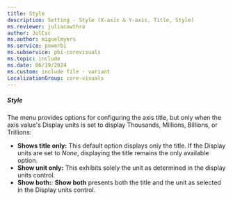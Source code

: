```yaml
---
title: Style
description: Setting - Style (X-axis & Y-axis, Title, Style)
ms.reviewer: juliacawthra
author: JulCsc
ms.author: miguelmyers
ms.service: powerbi
ms.subservice: pbi-corevisuals
ms.topic: include
ms.date: 06/19/2024
ms.custom: include file - variant
LocalizationGroup: core-visuals
---
```

##### Style

The menu provides options for configuring the axis title, but only when the axis value's Display units is set to display Thousands, Millions, Billions, or Trillions:

- **Shows title only:** This default option displays only the title. If the Display units are set to *None*, displaying the title remains the only available option.
- **Show unit only:** This exhibits solely the unit as determined in the display units control.
- **Show both:**: **Show both** presents both the title and the unit as selected in the Display units control.
